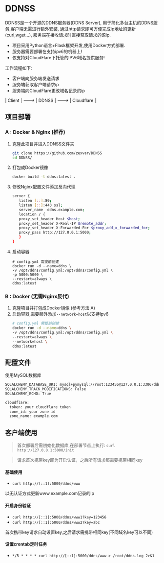 # DDNSS

DDNSS是一个开源的DDNS服务器(DDNS Server),
用于简化多台主机的DDNS服务,客户端无需进行额外安装,
通过http请求即可方便完成ip地址的更新(curl,wget...),
服务端在接收请求时直接获取请求的源ip.

- 项目采用Python语言+Flask框架开发,使用Docker方式部署.
- 服务器需要部署在支持ipv6的机器上!
- 仅支持对CloudFlare下托管的IPV6域名提供服务!

工作流程如下:

- 客户端向服务端发送请求
- 服务端获取客户端请求ip
- 服务端向CloudFlare更改域名记录的ip

| Client | ---> | DDNSS | ---> | Cloudflare |

## 项目部署

### A : Docker & Nginx (推荐)

1. 克隆此项目并进入DDNSS文件夹
    ```bash
    git clone https://github.com/zexvar/DDNSS
    cd DDNSS/
    ```

2. 打包成Docker镜像
    ```bash
    docker build -t ddns:latest .
    ```

3. 修改Nginx配置文件添加反向代理
    ```bash
    server {
       listen [::]:80;
       listen [::]:443 ssl;
       server_name  ddns.example.com;
       location / {
       proxy_set_header Host $host;
       proxy_set_header X-Real-IP $remote_addr;
       proxy_set_header X-Forwarded-For $proxy_add_x_forwarded_for;
       proxy_pass http://127.0.0.1:5000;
       }
    }
    ```
4. 启动容器
   ```shell
   # config.yml 需提前创建
   docker run -d --name=ddns \
   -v /opt/ddns/config.yml:/opt/ddns/config.yml \
   -p 5000:5000 \
   --restart=always \
   ddns:latest
   ```

### B : Docker (无需Nginx反代)

1. 克隆项目并打包成Docker镜像 (参考方法 A)
2. 启动容器,需要额外添加`--network=host`以支持Ipv6
   ```bash
   # config.yml 需提前创建
   docker run -d --name=ddns \
   -v /opt/ddns/config.yml:/opt/ddns/config.yml \
   --restart=always \
   --network=host \
   ddns:latest
   ```

## 配置文件
使用MySQL数据库
   ```bash
   SQLALCHEMY_DATABASE_URI: mysql+pymysql://root:123456@127.0.0.1:3306/ddns
   SQLALCHEMY_TRACK_MODIFICATIONS: False
   SQLALCHEMY_ECHO: True
   
   cloudflare:
     token: your cloudflare token
     zone_id: your zone id
     zone_name: example.com
   ```

## 客户端使用
> 首次部署后需初始化数据库,在部署节点上执行: `curl http://127.0.0.1:5000/init`

> 请求首次携带key即为开启认证，之后所有请求都需要携带相同key

#### 基础使用 
- `curl http://[::1]:5000/ddns/www`

以无认证方式更新www.example.com记录的ip
#### 开启身份验证 
- `curl http://[::1]:5000/ddns/www1?key=123456`
- `curl http://[::1]:5000/ddns/www2?key=abc`

首次携带key请求自动设置key,之后请求需携带相同key(不同域名key可以不同)

#### 设置crontab定时任务 
- `*/5 * * * * curl http://[::1]:5000/ddns/www > /root/ddns.log 2>&1`




